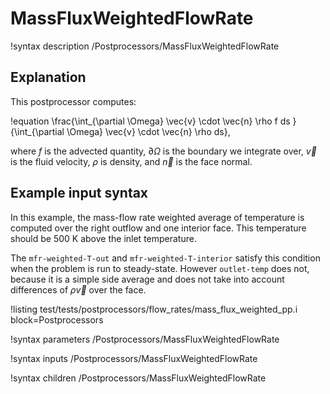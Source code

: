 # MassFluxWeightedFlowRate

!syntax description /Postprocessors/MassFluxWeightedFlowRate

## Explanation

This postprocessor computes:

!equation
\frac{\int_{\partial \Omega} \vec{v} \cdot \vec{n} \rho f ds }
{\int_{\partial \Omega} \vec{v} \cdot \vec{n} \rho ds},

where $f$ is the advected quantity, $\partial \Omega$ is the boundary
we integrate over, $\vec{v}$ is the fluid velocity, $\rho$ is density,
and $\vec{n}$ is the face normal.

## Example input syntax

In this example, the mass-flow rate weighted average of temperature
is computed over the right outflow and one interior face. This temperature
should be $500$ K above the inlet temperature.

The `mfr-weighted-T-out` and `mfr-weighted-T-interior` satisfy this condition
when the problem is run to steady-state. However `outlet-temp` does not, because
it is a simple side average and does not take into account differences of
$\rho \vec{v}$ over the face.

!listing test/tests/postprocessors/flow_rates/mass_flux_weighted_pp.i block=Postprocessors

!syntax parameters /Postprocessors/MassFluxWeightedFlowRate

!syntax inputs /Postprocessors/MassFluxWeightedFlowRate

!syntax children /Postprocessors/MassFluxWeightedFlowRate
